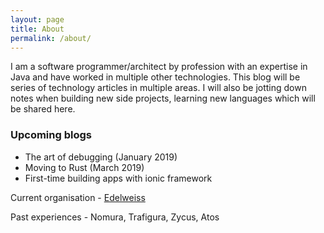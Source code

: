 ```yaml
---
layout: page
title: About
permalink: /about/
---
```


I am a software programmer/architect by profession with an expertise in Java and have worked in multiple other technologies.
This blog will be series of technology articles in multiple areas. I will also be jotting down notes when building new side projects, learning new languages which will be shared here.

### Upcoming blogs
- The art of debugging (January 2019)
- Moving to Rust (March 2019)
- First-time building apps with ionic framework

Current organisation - [Edelweiss][edelweiss]

Past experiences - Nomura, Trafigura, Zycus, Atos

[edelweiss]: https://edelweiss.in